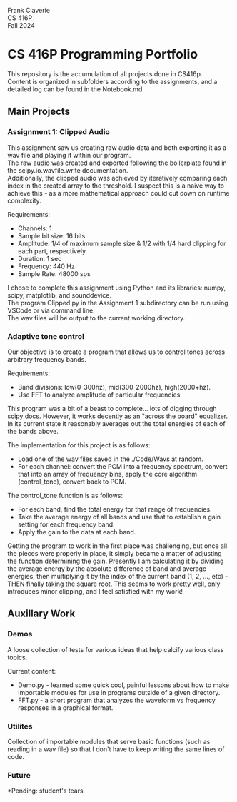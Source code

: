 Frank Claverie  
CS 416P  
Fall 2024

# CS 416P Programming Portfolio
This repository is the accumulation of all projects done in CS416p.  
Content is organized in subfolders according to the assignments, and a detailed log can be found in the Notebook.md

## Main Projects
### Assignment 1: Clipped Audio
This assignment saw us creating raw audio data and both exporting it as a wav file and playing it within our program.  
The raw audio was created and exported following the boilerplate found in the scipy.io.wavfile.write documentation.  
Additionally, the clipped audio was achieved by iteratively comparing each index in the created array to the threshold.
I suspect this is a naive way to achieve this - as a more mathematical approach could cut down on runtime complexity.

Requirements:
* Channels: 1  
* Sample bit size: 16 bits  
* Amplitude: 1/4 of maximum sample size & 1/2 with 1/4 hard clipping for each part, respectively.
* Duration: 1 sec
* Frequency: 440 Hz
* Sample Rate: 48000 sps

I chose to complete this assignment using Python and its libraries: numpy, scipy, matplotlib, and sounddevice.  
The program Clipped.py in the Assignment 1 subdirectory can be run using VSCode or via command line.  
The wav files will be output to the current working directory.


### Adaptive tone control
Our objective is to create a program that allows us to control tones across arbitrary frequency bands. 

Requirements:
* Band divisions: low(0-300hz), mid(300-2000hz), high(2000+hz).
* Use FFT to analyze amplitude of particular frequencies.

This program was a bit of a beast to complete... lots of digging through scipy docs.
However, it works decently as an "across the board" equalizer. In its current state it reasonably averages out the total energies of each of the bands above.

The implementation for this project is as follows:
* Load one of the wav files saved in the ./Code/Wavs at random.
* For each channel: convert the PCM into a frequency spectrum, convert that into an array of frequency bins, apply the core algorithm (control_tone), convert back to PCM.

The control_tone function is as follows:
* For each band, find the total energy for that range of frequencies.
* Take the average energy of all bands and use that to establish a gain setting for each frequency band.
* Apply the gain to the data at each band.

Getting the program to work in the first place was challenging, but once all the pieces were properly in place, it simply became a matter of adjusting the function determining the gain. Presently I am calculating it by dividing the average energy by the absolute difference of band and average energies, then multiplying it by the index of the current band (1, 2, ..., etc) - THEN finally taking the square root. This seems to work pretty well, only introduces minor clipping, and I feel satisfied with my work!

## Auxillary Work
### Demos
A loose collection of tests for various ideas that help calcify various class topics.

Current content:
* Demo.py - learned some quick cool, painful lessons about how to make importable modules for use in programs outside of a given directory.
* FFT.py - a short program that analyzes the waveform vs frequency responses in a graphical format.

### Utilites
Collection of importable modules that serve basic functions (such as reading in a wav file) so that I don't have to keep writing the same lines of code.

### Future
*Pending: student's tears
